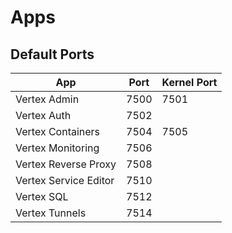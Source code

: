 # Apps

## Default Ports

| App                   | Port | Kernel Port |
|-----------------------|------|-------------|
| Vertex Admin          | 7500 | 7501        |
| Vertex Auth           | 7502 |             |
| Vertex Containers     | 7504 | 7505        |
| Vertex Monitoring     | 7506 |             |
| Vertex Reverse Proxy  | 7508 |             |
| Vertex Service Editor | 7510 |             |
| Vertex SQL            | 7512 |             |
| Vertex Tunnels        | 7514 |             |

